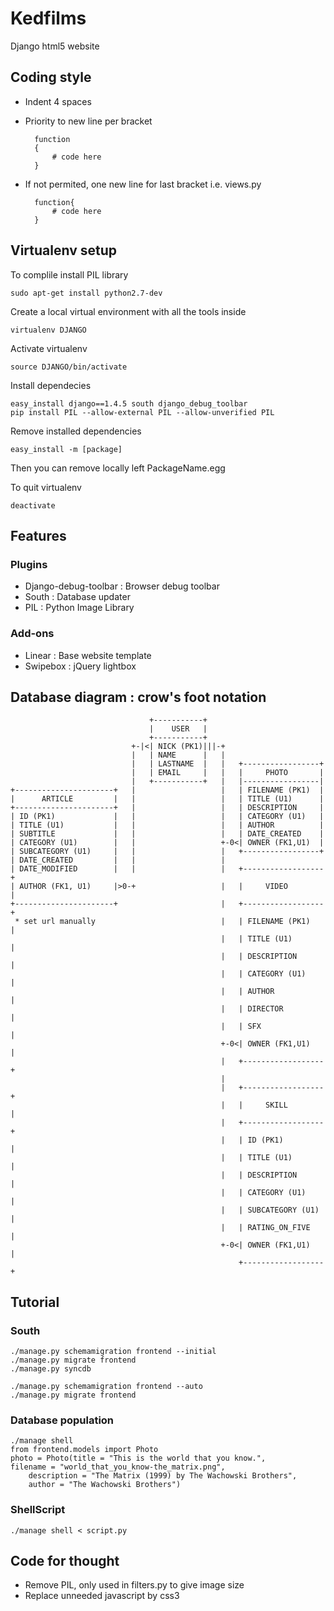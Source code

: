 # Kedfilms
Django html5 website


## Coding style
* Indent 4 spaces
* Priority to new line per bracket

        function
        {
            # code here
        }
        
* If not permited, one new line for last bracket i.e. views.py

        function{
            # code here
        }


## Virtualenv setup

To complile install PIL library
    
    sudo apt-get install python2.7-dev

Create a local virtual environment with all the tools inside

    virtualenv DJANGO

Activate virtualenv

    source DJANGO/bin/activate

Install dependecies

    easy_install django==1.4.5 south django_debug_toolbar 
    pip install PIL --allow-external PIL --allow-unverified PIL

Remove installed dependencies
    
    easy_install -m [package]

Then you can remove locally left PackageName.egg

To quit virtualenv

    deactivate


## Features

### Plugins
* Django-debug-toolbar : Browser debug toolbar
* South : Database updater
* PIL : Python Image Library

### Add-ons
* Linear : Base website template
* Swipebox : jQuery lightbox


## Database diagram : crow's foot notation

                                   +-----------+                        
                                   |    USER   |                                                              
                                   +-----------+                   
                               +-|<| NICK (PK1)|||-+                                                      
                               |   | NAME      |   |                    
                               |   | LASTNAME  |   |   +-----------------+
                               |   | EMAIL     |   |   |     PHOTO       |
                               |   +-----------+   |   |-----------------| 
    +----------------------+   |                   |   | FILENAME (PK1)  |
    |      ARTICLE         |   |                   |   | TITLE (U1)      |
    +----------------------+   |                   |   | DESCRIPTION     |
    | ID (PK1)             |   |                   |   | CATEGORY (U1)   |
    | TITLE (U1)           |   |                   |   | AUTHOR          |
    | SUBTITLE             |   |                   |   | DATE_CREATED    |
    | CATEGORY (U1)        |   |                   +-0<| OWNER (FK1,U1)  |
    | SUBCATEGORY (U1)     |   |                   |   +-----------------+
    | DATE_CREATED         |   |                   |
    | DATE_MODIFIED        |   |                   |   +------------------+
    | AUTHOR (FK1, U1)     |>0-+                   |   |     VIDEO        |
    +----------------------+                       |   +------------------+
     * set url manually                            |   | FILENAME (PK1)   |
                                                   |   | TITLE (U1)       |
                                                   |   | DESCRIPTION      |
                                                   |   | CATEGORY (U1)    |
                                                   |   | AUTHOR           |
                                                   |   | DIRECTOR         |
                                                   |   | SFX              |
                                                   +-0<| OWNER (FK1,U1)   |
                                                   |   +------------------+
                                                   |
                                                   |   +------------------+
                                                   |   |     SKILL        |
                                                   |   +------------------+
                                                   |   | ID (PK1)         |
                                                   |   | TITLE (U1)       |
                                                   |   | DESCRIPTION      |
                                                   |   | CATEGORY (U1)    |
                                                   |   | SUBCATEGORY (U1) |
                                                   |   | RATING_ON_FIVE   |
                                                   +-0<| OWNER (FK1,U1)   |
                                                       +------------------+
                                                                        
                                                                        

## Tutorial

### South

    ./manage.py schemamigration frontend --initial
    ./manage.py migrate frontend
    ./manage.py syncdb

    ./manage.py schemamigration frontend --auto
    ./manage.py migrate frontend

### Database population
   
    ./manage shell
    from frontend.models import Photo
    photo = Photo(title = "This is the world that you know.", 
    filename = "world_that_you_know-the_matrix.png", 
        description = "The Matrix (1999) by The Wachowski Brothers", 
        author = "The Wachowski Brothers")


### ShellScript
    
    ./manage shell < script.py


## Code for thought

* Remove PIL, only used in filters.py to give image size
* Replace unneeded javascript by css3

